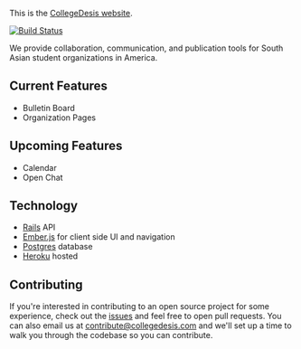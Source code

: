 This is the [CollegeDesis website](http://collegedesis.com).

[![Build Status](https://travis-ci.org/collegedesis/collegedesis.com.png?branch=master)](https://travis-ci.org/collegedesis/collegedesis.com) 

We provide collaboration, communication, and publication tools for South Asian student organizations in America.

## Current Features

* Bulletin Board
* Organization Pages

## Upcoming Features

* Calendar
* Open Chat

## Technology

* [Rails](http://rubyonrails.org) API
* [Ember.js](http://emberjs.com) for client side UI and navigation
* [Postgres](//www.postgresql.org) database
* [Heroku](//heroku.com) hosted

## Contributing

If you're interested in contributing to an open source project for some experience, check out the [issues](//github.com/collegedesis/collegedesis.com) and feel free to open pull requests. You can also email us at <contribute@collegedesis.com> and we'll set up a time to walk you through the codebase so you can contribute. 
